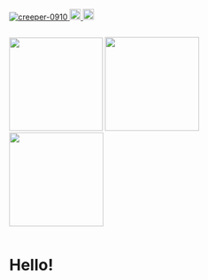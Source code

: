 <p align="left">
  <a href="https://github.com/creeper-0910/">
    <img src="https://komarev.com/ghpvc/?username=creeper-0910&style=flat-square" alt="creeper-0910" />
  </a>
  <a href="http://twitter.com/Riku_2004">
    <img height="20" src="https://img.shields.io/twitter/follow/Riku_2004?style=flat-square" />
  </a>
  <a href="https://github.com/creeper-0910">
    <img height="20" src="https://img.shields.io/github/followers/creeper-0910?label=follow&logo=github&style=flat-square" />
  </a>

<p align="left" style="display:inline-block;">
<img height="169px" src="https://typograssy.deno.dev/api?text=Howdy!%20I'm%20creeper-0910! &speed=80"/>
<img  height="170px" src="https://github-readme-stats.vercel.app/api?username=Comamoca" />
<a href="https://github.com/creeper-0910/github-readme-stats">
  <img  height="170px" src="https://github-readme-stats.vercel.app/api/top-langs/?username=creeper-0910&layout=compact&card_width=445" />
</a>
</p>


# Hello!
